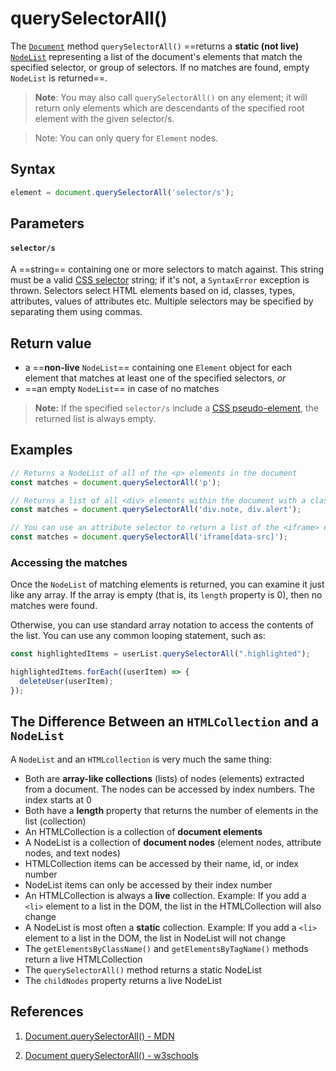 # querySelectorAll()

The [`Document`](https://developer.mozilla.org/en-US/docs/Web/API/Document) method `querySelectorAll()` ==returns a **static (not live)** [`NodeList`](https://developer.mozilla.org/en-US/docs/Web/API/NodeList) representing a list of the document's elements that match the specified selector, or group of selectors. If no matches are found, empty `NodeList` is returned==.

> **Note**: You may also call `querySelectorAll()` on any element; it will return only elements which are descendants of the specified root element with the given selector/s.

> Note: You can only query for `Element` nodes.

## Syntax

```js
element = document.querySelectorAll('selector/s');
```

## Parameters

#### `selector/s` 

A ==string== containing one or more selectors to match against. This string must be a valid [CSS selector](https://developer.mozilla.org/en-US/docs/Web/CSS/CSS_Selectors) string; if it's not, a `SyntaxError` exception is thrown. Selectors select HTML elements based on id, classes, types, attributes, values of attributes etc. Multiple selectors may be specified by separating them using commas.

## Return value

- a ==**non-live** `NodeList`== containing one `Element` object for each element that matches at least one of the specified selectors, _or_
- ==an empty `NodeList`== in case of no matches

> **Note:** If the specified `selector/s` include a [CSS pseudo-element](https://developer.mozilla.org/en-US/docs/Web/CSS/Pseudo-elements), the returned list is always empty.

## Examples

```js
// Returns a NodeList of all of the <p> elements in the document
const matches = document.querySelectorAll('p');

// Returns a list of all <div> elements within the document with a class of either note or alert
const matches = document.querySelectorAll('div.note, div.alert');

// You can use an attribute selector to return a list of the <iframe> elements in the document that contain an attribute named data-src
const matches = document.querySelectorAll('iframe[data-src]');
```

### Accessing the matches

Once the `NodeList` of matching elements is returned, you can examine it just like any array. If the array is empty (that is, its `length` property is 0), then no matches were found. 

Otherwise, you can use standard array notation to access the contents of the list. You can use any common looping statement, such as:

```js
const highlightedItems = userList.querySelectorAll(".highlighted");

highlightedItems.forEach((userItem) => {
  deleteUser(userItem);
});
```

## The Difference Between an `HTMLCollection` and a `NodeList`

A `NodeList` and an `HTMLcollection` is very much the same thing:

- Both are **array-like collections** (lists) of nodes (elements) extracted from a document. The nodes can be accessed by index numbers. The index starts at 0
- Both have a **length** property that returns the number of elements in the list (collection)
- An HTMLCollection is a collection of **document elements**
- A NodeList is a collection of **document nodes** (element nodes, attribute nodes, and text nodes)
- HTMLCollection items can be accessed by their name, id, or index number
- NodeList items can only be accessed by their index number
- An HTMLCollection is always a **live** collection. Example: If you add a `<li>` element to a list in the DOM, the list in the HTMLCollection will also change
- A NodeList is most often a **static** collection. Example: If you add a `<li>` element to a list in the DOM, the list in NodeList will not change
- The `getElementsByClassName()` and `getElementsByTagName()` methods return a live HTMLCollection
- The `querySelectorAll()` method returns a static NodeList
- The `childNodes` property returns a live NodeList

## References

1. [Document.querySelectorAll() - MDN](https://developer.mozilla.org/en-US/docs/Web/API/Document/querySelectorAll)

2. [Document querySelectorAll() - w3schools](https://www.w3schools.com/jsref/met_document_queryselectorall.asp)
